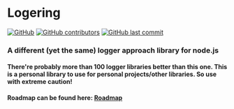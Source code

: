 # Logering

[![GitHub](https://img.shields.io/github/license/lincolnaleixo/logering?style=for-the-badge)](https://github.com/lincolnaleixo/logering/blob/master/LICENSE)
[![GitHub contributors](https://img.shields.io/github/contributors/lincolnaleixo/logering?style=for-the-badge)](https://github.com/lincolnaleixo/logering/graphs/contributors)
[![GitHub last commit](https://img.shields.io/github/last-commit/lincolnaleixo/logering?style=for-the-badge)](https://github.com/lincolnaleixo/logering/commits/master)

### A different (yet the same) logger approach library for node.js

#### There're probably more than 100 logger libraries better than this one. This is a personal library to use for personal projects/other libraries. So use with extreme caution!

#### Roadmap can be found here: [Roadmap](https://github.com/lincolnaleixo/logering/meta/ROADMAP.md)